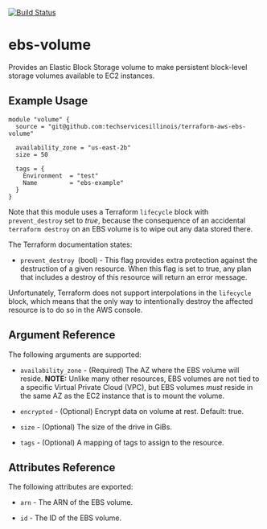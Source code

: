 [![Build Status](https://drone.techservices.illinois.edu/api/badges/techservicesillinois/terraform-aws-ebs-volume/status.svg)](https://drone.techservices.illinois.edu/techservicesillinois/terraform-aws-ebs-volume)

# ebs-volume

Provides an Elastic Block Storage volume to make persistent block-level storage volumes available to EC2 instances.

Example Usage
-----------------

```hcl
module "volume" {
  source = "git@github.com:techservicesillinois/terraform-aws-ebs-volume"
  
  availability_zone = "us-east-2b"
  size = 50
  
  tags = {
    Environment  = "test"
    Name         = "ebs-example"
  }
}
```

Note that this module uses a Terraform `lifecycle` block with `prevent_destroy` set to *true*, because the consequence of an accidental `terraform destroy`  on an EBS volume is to wipe out any data stored there.

The Terraform documentation states:

* `prevent_destroy `(bool) - This flag provides extra protection against the destruction of a given resource.
When this flag is set to true, any plan that includes a destroy of this resource will return an error message.

Unfortunately, Terraform does not support interpolations in the `lifecycle` block, which means that the only way to intentionally destroy the affected resource is to do so in the AWS console.

Argument Reference
-----------------

The following arguments are supported:

* `availability_zone` - (Required) The AZ where the EBS volume will reside. **NOTE:** Unlike many other resources, EBS volumes are not tied to a specific Virtual Private Cloud (VPC), but EBS volumes *must* reside in the same AZ as the EC2 instance that is to mount the volume.

* `encrypted` - (Optional) Encrypt data on volume at rest. Default: true.

* `size` - (Optional) The size of the drive in GiBs.

* `tags` - (Optional) A mapping of tags to assign to the resource.


Attributes Reference
--------------------

The following attributes are exported:

* `arn` - The ARN of the EBS volume.

* `id` - The ID of the EBS volume.
